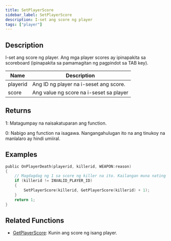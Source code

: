 ```yaml
---
title: SetPlayerScore
sidebar_label: SetPlayerScore
description: I-set ang score ng player
tags: ["player"]
---
```


## Description

I-set ang score ng player. Ang mga player scores ay ipinapakita sa scoreboard (ipinapakita sa pamamagitan ng pagpindot sa TAB key).

| Name     | Description                               |
| -------- | ----------------------------------------- |
| playerid | Ang ID ng player na i-seset ang score.    |
| score    | Ang value ng score na i-seset sa player   |

## Returns

1: Matagumpay na naisakatuparan ang function.

0: Nabigo ang function na isagawa. Nangangahulugan ito na ang tinukoy na manlalaro ay hindi umiiral.

## Examples

```c
public OnPlayerDeath(playerid, killerid, WEAPON:reason)
{
    // Magdagdag ng 1 sa score ng killer na ito. Kailangan muna nating suriin kung valid ito.
    if (killerid != INVALID_PLAYER_ID)
    {
        SetPlayerScore(killerid, GetPlayerScore(killerid) + 1);
    }
    return 1;
}
```

## Related Functions

- [GetPlayerScore](GetPlayerScore): Kunin ang score ng isang player.